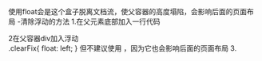 使用float会是这个盒子脱离文档流，使父容器的高度塌陷，会影响后面的页面布局
-清除浮动的方法
1.在父元素底部加入一行代码
<div style="clear: left"></div>
2在父容器div加入浮动
<div class="content clearFix">
.clearFix{
        float: left;
    }
但不建议使用 ，因为它也会影响后面的页面布局
3.